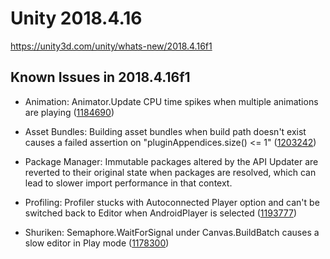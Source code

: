 # Unity 2018.4.16

https://unity3d.com/unity/whats-new/2018.4.16f1

## Known Issues in 2018.4.16f1



*   Animation: Animator.Update CPU time spikes when multiple animations are playing ([1184690](https://issuetracker.unity3d.com/issues/animator-dot-update-cpu-time-spikes-when-multiple-animations-are-playing))
    
*   Asset Bundles: Building asset bundles when build path doesn't exist causes a failed assertion on "pluginAppendices.size() <= 1" ([1203242](https://issuetracker.unity3d.com/issues/building-asset-bundles-causes-an-assertion-pluginappendices-dot-size-equals-1-on-the-editor))
    
*   Package Manager: Immutable packages altered by the API Updater are reverted to their original state when packages are resolved, which can lead to slower import performance in that context.
    
*   Profiling: Profiler stucks with Autoconnected Player option and can't be switched back to Editor when AndroidPlayer is selected ([1193777](https://issuetracker.unity3d.com/issues/profiler-stucks-with-autoconnected-player-option-and-cant-be-switched-back-to-editor-when-androidplayer-is-selected))
    
*   Shuriken: Semaphore.WaitForSignal under Canvas.BuildBatch causes a slow editor in Play mode ([1178300](https://issuetracker.unity3d.com/issues/semaphore-dot-waitforsignal-causes-a-slow-editor-when-entering-play-mode))